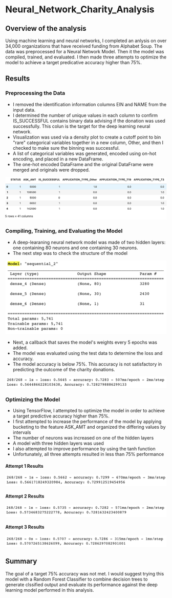 # Neural_Network_Charity_Analysis

## Overview of the analysis
Using machine learning and neural networks, I completed an anlysis on over 34,000 organizations that have received funding from Alphabet Soup. The data was preprocessed for a Neural Network Model. Then it the model was compiled, trained, and evaluated. I then made three attempts to optimize the model to achieve a target predicative accuracy higher than 75%.

## Results

### Preprocessing the Data

  - I removed the identification information columns EIN and NAME from the input data. 
  - I determined the number of unique values in each column to confirm IS_SUCCESSFUL contains binary data advising if the donation was used successfully. This colun is the target for the deep learning neural network.
  - Visualization was used via a density plot to create a cutoff point to bin "rare" categorical variables together in a new column, Other, and then I checked to make sure the binning was successful.
  - A list of categorical variables was generated, encoded using on-hot encoding, and placed in a new DataFrame.
  - The one-hot encoded DataFrame and the original DataFrame were merged and originals were dropped.
  
  ![Preprocess](https://github.com/jstearns1988/Neural_Network_Charity_Analysis/blob/main/Resources/Preprocess%20DF.png?raw=true)
  
### Compiling, Training, and Evaluating the Model
  - A deep-learaning neural network model was made of two hidden layers: one containing 80 neurons and one containing 30 neurons.
  - The next step was to check the structure of the model
  
  ![Structure Model](https://github.com/jstearns1988/Neural_Network_Charity_Analysis/blob/main/Resources/Structure%20Model.png?raw=true)
  
  - Next, a callback that saves the model's weights every 5 epochs was added.
  - The model was evaluated using the test data to determine the loss and accuracy.
  - The model accuracy is below 75%. This accuracy is not satisfactory in predicting the outcome of the charity donations.
  
  ![Model Eval](https://github.com/jstearns1988/Neural_Network_Charity_Analysis/blob/main/Resources/Model%20of%20Eval.png?raw=true)
  
### Optimizing the Model

  - Using TensorFlow, I attempted to optimize the model in order to achieve a target predictive accuracy higher than 75%.
  - I first attempted to increase the performance of the model by applying bucketing to the feature ASK_AMT and organized the differing values by intervals
  - The number of neurons was increased on one of the hidden layers
  - A model with three hidden layers was used
  - I also attempted to improve performance by using the tanh function
  - Unfortunately, all three attempts resulted in less than 75% performance
  
  #### Attempt 1 Results
  
  ![Attempt 1](https://github.com/jstearns1988/Neural_Network_Charity_Analysis/blob/main/Resources/Attempt%201.png?raw=true)
  
  #### Attempt 2 Results
  
  ![Attempt 2](https://github.com/jstearns1988/Neural_Network_Charity_Analysis/blob/main/Resources/Attempt%202.png?raw=true)
  
  #### Attempt 3 Results
  
  ![Attempt 3](https://github.com/jstearns1988/Neural_Network_Charity_Analysis/blob/main/Resources/Attempt%203.png?raw=true)
  
## Summary

The goal of a target 75% accuracy was not met. I would suggest trying this model with a Random Forest Classifier to combine decision trees to generate clssified output and evaluate its performance against the deep learning model performed in this analysis.
  
